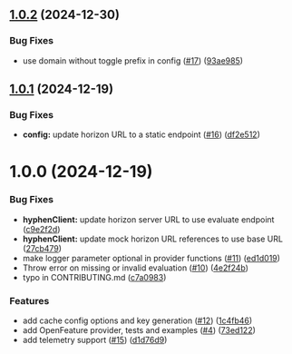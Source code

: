 ## [1.0.2](https://github.com/Hyphen/openfeature-provider-javascript-server/compare/v1.0.1...v1.0.2) (2024-12-30)


### Bug Fixes

* use domain without toggle prefix in config ([#17](https://github.com/Hyphen/openfeature-provider-javascript-server/issues/17)) ([93ae985](https://github.com/Hyphen/openfeature-provider-javascript-server/commit/93ae985ff2a63325060688d6bb5806d7ddba9746))

## [1.0.1](https://github.com/Hyphen/openfeature-provider-javascript-server/compare/v1.0.0...v1.0.1) (2024-12-19)


### Bug Fixes

* **config:** update horizon URL to a static endpoint ([#16](https://github.com/Hyphen/openfeature-provider-javascript-server/issues/16)) ([df2e512](https://github.com/Hyphen/openfeature-provider-javascript-server/commit/df2e5122acd7a90ce2e224c00ccebebb04c6f905))

# 1.0.0 (2024-12-19)


### Bug Fixes

* **hyphenClient:** update horizon server URL to use evaluate endpoint ([c9e2f2d](https://github.com/Hyphen/openfeature-provider-javascript-server/commit/c9e2f2de8a96587e3861d5d28dcfcfaf0cfa74ea))
* **hyphenClient:** update mock horizon URL references to use base URL ([27cb479](https://github.com/Hyphen/openfeature-provider-javascript-server/commit/27cb479eea6c93bad3bbe8a9da7ad855745d6d66))
* make logger parameter optional in provider functions ([#11](https://github.com/Hyphen/openfeature-provider-javascript-server/issues/11)) ([ed1d019](https://github.com/Hyphen/openfeature-provider-javascript-server/commit/ed1d019ba460cd4d3efb22d0dfc027ccc20b2b58))
* Throw error on missing or invalid evaluation ([#10](https://github.com/Hyphen/openfeature-provider-javascript-server/issues/10)) ([4e2f24b](https://github.com/Hyphen/openfeature-provider-javascript-server/commit/4e2f24b3ea0a020c355d4b60d8d35cd906c84c74))
* typo in CONTRIBUTING.md ([c7a0983](https://github.com/Hyphen/openfeature-provider-javascript-server/commit/c7a0983e956b3159c03499366bea4401f510d1b8))


### Features

* add cache config options and key generation ([#12](https://github.com/Hyphen/openfeature-provider-javascript-server/issues/12)) ([1c4fb46](https://github.com/Hyphen/openfeature-provider-javascript-server/commit/1c4fb4682ee1227adb33ed1de1dd6a9c832ddf2f))
* add OpenFeature provider, tests and examples ([#4](https://github.com/Hyphen/openfeature-provider-javascript-server/issues/4)) ([73ed122](https://github.com/Hyphen/openfeature-provider-javascript-server/commit/73ed122ead32c03d9d86ba4cbd8ca4f6f940eb51))
* add telemetry support ([#15](https://github.com/Hyphen/openfeature-provider-javascript-server/issues/15)) ([d1d76d9](https://github.com/Hyphen/openfeature-provider-javascript-server/commit/d1d76d9c1bf33b87f244cd5926ae754305683b5e))
